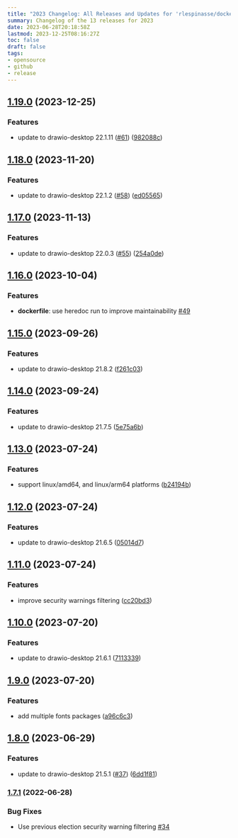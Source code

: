 ```yaml
---
title: "2023 Changelog: All Releases and Updates for 'rlespinasse/docker-drawio-desktop-headless'"
summary: Changelog of the 13 releases for 2023
date: 2023-06-28T20:18:58Z
lastmod: 2023-12-25T08:16:27Z
toc: false
draft: false
tags:
- opensource
- github
- release
---
```

## [1.19.0](https://github.com/rlespinasse/docker-drawio-desktop-headless/compare/v1.18.0...v1.19.0) (2023-12-25)


### Features

* update to drawio-desktop 22.1.11 ([#61](https://github.com/rlespinasse/docker-drawio-desktop-headless/issues/61)) ([982088c](https://github.com/rlespinasse/docker-drawio-desktop-headless/commit/982088cf01fb272ec6747a362645cbaf5fc956ad))



## [1.18.0](https://github.com/rlespinasse/docker-drawio-desktop-headless/compare/v1.17.0...v1.18.0) (2023-11-20)


### Features

* update to drawio-desktop 22.1.2 ([#58](https://github.com/rlespinasse/docker-drawio-desktop-headless/issues/58)) ([ed05565](https://github.com/rlespinasse/docker-drawio-desktop-headless/commit/ed055650aa3f89f0bd4e1f67fdd03714e422adb7))



## [1.17.0](https://github.com/rlespinasse/docker-drawio-desktop-headless/compare/v1.16.0...v1.17.0) (2023-11-13)


### Features

* update to drawio-desktop 22.0.3 ([#55](https://github.com/rlespinasse/docker-drawio-desktop-headless/issues/55)) ([254a0de](https://github.com/rlespinasse/docker-drawio-desktop-headless/commit/254a0de90e948386981e81816afb802debcac162))



## [1.16.0](https://github.com/rlespinasse/docker-drawio-desktop-headless/compare/v1.15.0...v1.16.0) (2023-10-04)


### Features

* **dockerfile**: use heredoc run to improve maintainability [#49](https://github.com/rlespinasse/docker-drawio-desktop-headless/issues/49)




## [1.15.0](https://github.com/rlespinasse/docker-drawio-desktop-headless/compare/v1.14.0...v1.15.0) (2023-09-26)


### Features

* update to drawio-desktop 21.8.2 ([f261c03](https://github.com/rlespinasse/docker-drawio-desktop-headless/commit/f261c03316d9236ffbff9821ccd783414e2f92e0))



## [1.14.0](https://github.com/rlespinasse/docker-drawio-desktop-headless/compare/v1.13.0...v1.14.0) (2023-09-24)


### Features

* update to drawio-desktop 21.7.5 ([5e75a6b](https://github.com/rlespinasse/docker-drawio-desktop-headless/commit/5e75a6b5bf9774f38ad1a63cdb2e1410fa9d9d24))



## [1.13.0](https://github.com/rlespinasse/docker-drawio-desktop-headless/compare/v1.12.0...v1.13.0) (2023-07-24)


### Features

* support linux/amd64, and linux/arm64 platforms ([b24194b](https://github.com/rlespinasse/docker-drawio-desktop-headless/commit/b24194b513de196a23d84ffdba69a321fb99763b))



## [1.12.0](https://github.com/rlespinasse/docker-drawio-desktop-headless/compare/v1.11.0...v1.12.0) (2023-07-24)


### Features

* update to drawio-desktop 21.6.5 ([05014d7](https://github.com/rlespinasse/docker-drawio-desktop-headless/commit/05014d7b612ebe0f2e34abee9e9f1200c38a26f9))



## [1.11.0](https://github.com/rlespinasse/docker-drawio-desktop-headless/compare/v1.10.0...v1.11.0) (2023-07-24)


### Features

* improve security warnings filtering ([cc20bd3](https://github.com/rlespinasse/docker-drawio-desktop-headless/commit/cc20bd39890a382c0bf2e15508c9bd2436b7307b))



## [1.10.0](https://github.com/rlespinasse/docker-drawio-desktop-headless/compare/v1.9.0...v1.10.0) (2023-07-20)


### Features

* update to drawio-desktop 21.6.1 ([7113339](https://github.com/rlespinasse/docker-drawio-desktop-headless/commit/71133394f60baa0ac23ce41c2112810e6efffd50))



## [1.9.0](https://github.com/rlespinasse/docker-drawio-desktop-headless/compare/v1.8.0...v1.9.0) (2023-07-20)


### Features

* add multiple fonts packages ([a96c6c3](https://github.com/rlespinasse/docker-drawio-desktop-headless/commit/a96c6c33190d1c8c625cb7cfd2d0b37aa1b20eee))



## [1.8.0](https://github.com/rlespinasse/docker-drawio-desktop-headless/compare/v1.7.1...v1.8.0) (2023-06-29)


### Features

* update to drawio-desktop 21.5.1 ([#37](https://github.com/rlespinasse/docker-drawio-desktop-headless/issues/37)) ([6dd1f81](https://github.com/rlespinasse/docker-drawio-desktop-headless/commit/6dd1f8161c4e480646b4c75693d75e7e542be205))



### [1.7.1](http://github.com/rlespinasse/docker-drawio-desktop-headless/compare/1.7.0...1.7.1) (2022-06-28)


### Bug Fixes

* Use previous election security warning filtering [#34](https://github.com/rlespinasse/docker-drawio-desktop-headless/pull/34)



